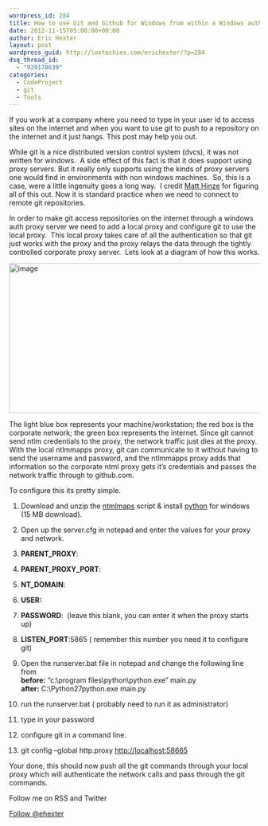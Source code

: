 ```yaml
---
wordpress_id: 284
title: How to use Git and Github for Windows from within a Windows auth proxy network.
date: 2012-11-15T05:00:00+00:00
author: Eric Hexter
layout: post
wordpress_guid: http://lostechies.com/erichexter/?p=284
dsq_thread_id:
  - "929178639"
categories:
  - CodeProject
  - git
  - Tools
---
```

If you work at a company where you need to type in your user id to access sites on the internet and when you want to use git to push to a repository on the internet and it just hangs. This post may help you out.

While git is a nice distributed version control system (dvcs), it was not written for windows.&nbsp; A side effect of this fact is that it does support using proxy servers. But it really only supports using the kinds of proxy servers one would find in environments with non windows machines.&nbsp; So, this is a case, were a little ingenuity goes a long way.&nbsp; I credit [Matt Hinze](http://lostechies.com/matthinze/) for figuring all of this out. Now it is standard practice when we need to connect to remote git repositories.

In order to make git access repositories on the internet through a windows auth proxy server we need to add a local proxy and configure git to use the local proxy.&nbsp; This local proxy takes care of all the authentication so that git just works with the proxy and the proxy relays the data through the tightly controlled corporate proxy server.&nbsp; Lets look at a diagram of how this works.

[<img style="background-image: none; border-bottom: 0px; border-left: 0px; padding-left: 0px; padding-right: 0px; display: inline; border-top: 0px; border-right: 0px; padding-top: 0px" title="image" border="0" alt="image" src="http://lostechies.com/content/erichexter/uploads/2012/11/image_thumb14.png" width="658" height="301" />](http://lostechies.com/content/erichexter/uploads/2012/11/image14.png)

The light blue box represents your machine/workstation; the red box is the corporate network; the green box represents the internet. Since git cannot send ntlm credentials to the proxy, the network traffic just dies at the proxy.&nbsp; With the local ntlmmapps proxy, git can communicate to it without having to send the username and password, and the ntlmmapps proxy adds that information so the corporate ntml proxy gets it’s credentials and passes the network traffic through to github.com. 

To configure this its pretty simple.

  1. Download and unzip the [ntmlmaps](http://sourceforge.net/projects/ntlmaps/files/ntlmaps/ntlmaps-0.9.9.0.1/ntlmaps-0.9.9.0.1.zip/download) script & install [python](http://www.python.org/ftp/python/2.7.3/python-2.7.3.amd64.msi) for windows (15 MB download).
  2. Open up the server.cfg in notepad and enter the values for your proxy and network.
  1. **PARENT_PROXY**:
  2. **PARENT\_PROXY\_PORT**:
  3. **NT_DOMAIN**:
  4. **USER:**
  5. **PASSWORD**:&nbsp; (leave this blank, you can enter it when the proxy starts up)
  6. **LISTEN_PORT**:5865 ( remember this number you need it to configure git)

  3. Open the runserver.bat file in notepad and change the following line from   
    **before:** &#8220;c:\program files\python\python.exe&#8221; main.py  
    **after:** C:\Python27python.exe main.py
  4. run the runserver.bat ( probably need to run it as administrator)
  5. type in your password
  6. configure git in a command line.
  1. git config &#8211;global http.proxy <http://localhost:58665>

Your done, this should now push all the git commands through your local proxy which will authenticate the network calls and pass through the git commands.

Follow me on RSS and Twitter
  
<a href="https://twitter.com/ehexter" style="float:left;valign:top" class="twitter-follow-button" data-show-count="false" data-size="large">Follow @ehexter</a><a style="float:left" href="https://feeds.feedburner.com/EricHexter" title="Subscribe to my feed" rel="alternate" type="application/rss+xml"><img src="https://www.feedburner.com/fb/images/pub/feed-icon32x32.png" alt="" style="border:0;padding-right:10px" /></a>